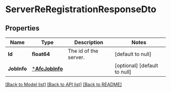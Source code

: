 # ServerReRegistrationResponseDto

## Properties
Name | Type | Description | Notes
------------ | ------------- | ------------- | -------------
**Id** | **float64** | The id of the server. | [default to null]
**JobInfo** | [***AfcJobInfo**](AfcJobInfo.md) |  | [optional] [default to null]

[[Back to Model list]](../README.md#documentation-for-models) [[Back to API list]](../README.md#documentation-for-api-endpoints) [[Back to README]](../README.md)

